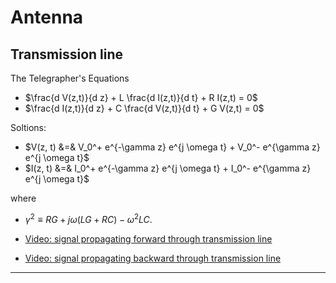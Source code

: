 # Antenna


## Transmission line

The Telegrapher's Equations

* $\frac{d V(z,t)}{d z} + L \frac{d I(z,t)}{d t} + R I(z,t) = 0$
* $\frac{d I(z,t)}{d z} + C \frac{d V(z,t)}{d t} + G V(z,t) = 0$

Soltions:
* $V(z, t) &=& V_0^+ e^{-\gamma z} e^{j \omega t} + V_0^- e^{\gamma z} e^{j \omega t}$
* $I(z, t) &=& I_0^+ e^{-\gamma z} e^{j \omega t} + I_0^- e^{\gamma z} e^{j \omega t}$

where
* $\gamma^2 \equiv R G + j \omega (L G + R C) - \omega^2 L C$.

* [Video: signal propagating forward through transmission line](https://www.youtube.com/watch?v=sc0cJBv9s8Q)
* [Video: signal propagating backward through transmission line](https://youtu.be/SxcdO1SfE3M)

---
